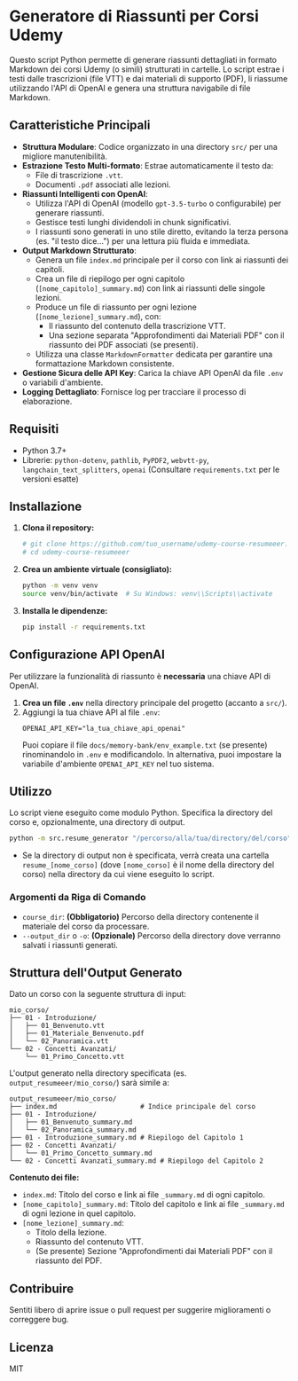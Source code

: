 # Generatore di Riassunti per Corsi Udemy

Questo script Python permette di generare riassunti dettagliati in formato Markdown dei corsi Udemy (o simili) strutturati in cartelle. Lo script estrae i testi dalle trascrizioni (file VTT) e dai materiali di supporto (PDF), li riassume utilizzando l'API di OpenAI e genera una struttura navigabile di file Markdown.

## Caratteristiche Principali

-   **Struttura Modulare**: Codice organizzato in una directory `src/` per una migliore manutenibilità.
-   **Estrazione Testo Multi-formato**: Estrae automaticamente il testo da:
    -   File di trascrizione `.vtt`.
    -   Documenti `.pdf` associati alle lezioni.
-   **Riassunti Intelligenti con OpenAI**:
    -   Utilizza l'API di OpenAI (modello `gpt-3.5-turbo` o configurabile) per generare riassunti.
    -   Gestisce testi lunghi dividendoli in chunk significativi.
    -   I riassunti sono generati in uno stile diretto, evitando la terza persona (es. "il testo dice...") per una lettura più fluida e immediata.
-   **Output Markdown Strutturato**:
    -   Genera un file `index.md` principale per il corso con link ai riassunti dei capitoli.
    -   Crea un file di riepilogo per ogni capitolo (`[nome_capitolo]_summary.md`) con link ai riassunti delle singole lezioni.
    -   Produce un file di riassunto per ogni lezione (`[nome_lezione]_summary.md`), con:
        -   Il riassunto del contenuto della trascrizione VTT.
        -   Una sezione separata "Approfondimenti dai Materiali PDF" con il riassunto dei PDF associati (se presenti).
    -   Utilizza una classe `MarkdownFormatter` dedicata per garantire una formattazione Markdown consistente.
-   **Gestione Sicura delle API Key**: Carica la chiave API OpenAI da file `.env` o variabili d'ambiente.
-   **Logging Dettagliato**: Fornisce log per tracciare il processo di elaborazione.

## Requisiti

-   Python 3.7+
-   Librerie: `python-dotenv`, `pathlib`, `PyPDF2`, `webvtt-py`, `langchain_text_splitters`, `openai`
    (Consultare `requirements.txt` per le versioni esatte)

## Installazione

1.  **Clona il repository:**
    ```bash
    # git clone https://github.com/tuo_username/udemy-course-resumeeer.git # Sostituisci con il tuo URL
    # cd udemy-course-resumeeer
    ```

2.  **Crea un ambiente virtuale (consigliato):**
    ```bash
    python -m venv venv
    source venv/bin/activate  # Su Windows: venv\\Scripts\\activate
    ```

3.  **Installa le dipendenze:**
    ```bash
    pip install -r requirements.txt
    ```

## Configurazione API OpenAI

Per utilizzare la funzionalità di riassunto è **necessaria** una chiave API di OpenAI.

1.  **Crea un file `.env`** nella directory principale del progetto (accanto a `src/`).
2.  Aggiungi la tua chiave API al file `.env`:
    ```env
    OPENAI_API_KEY="la_tua_chiave_api_openai"
    ```
    Puoi copiare il file `docs/memory-bank/env_example.txt` (se presente) rinominandolo in `.env` e modificandolo.
    In alternativa, puoi impostare la variabile d'ambiente `OPENAI_API_KEY` nel tuo sistema.

## Utilizzo

Lo script viene eseguito come modulo Python. Specifica la directory del corso e, opzionalmente, una directory di output.

```bash
python -m src.resume_generator "/percorso/alla/tua/directory/del/corso" -o "/percorso/alla/directory/di/output"
```

-   Se la directory di output non è specificata, verrà creata una cartella `resume_[nome_corso]` (dove `[nome_corso]` è il nome della directory del corso) nella directory da cui viene eseguito lo script.

### Argomenti da Riga di Comando

-   `course_dir`: **(Obbligatorio)** Percorso della directory contenente il materiale del corso da processare.
-   `--output_dir` o `-o`: **(Opzionale)** Percorso della directory dove verranno salvati i riassunti generati.

## Struttura dell'Output Generato

Dato un corso con la seguente struttura di input:

```
mio_corso/
├── 01 - Introduzione/
│   ├── 01_Benvenuto.vtt
│   ├── 01_Materiale_Benvenuto.pdf
│   └── 02_Panoramica.vtt
└── 02 - Concetti Avanzati/
    └── 01_Primo_Concetto.vtt
```

L'output generato nella directory specificata (es. `output_resumeeer/mio_corso/`) sarà simile a:

```
output_resumeeer/mio_corso/
├── index.md                     # Indice principale del corso
├── 01 - Introduzione/
│   ├── 01_Benvenuto_summary.md
│   └── 02_Panoramica_summary.md
├── 01 - Introduzione_summary.md # Riepilogo del Capitolo 1
├── 02 - Concetti Avanzati/
│   └── 01_Primo_Concetto_summary.md
└── 02 - Concetti Avanzati_summary.md # Riepilogo del Capitolo 2
```

**Contenuto dei file:**
-   `index.md`: Titolo del corso e link ai file `_summary.md` di ogni capitolo.
-   `[nome_capitolo]_summary.md`: Titolo del capitolo e link ai file `_summary.md` di ogni lezione in quel capitolo.
-   `[nome_lezione]_summary.md`:
    -   Titolo della lezione.
    -   Riassunto del contenuto VTT.
    -   (Se presente) Sezione "Approfondimenti dai Materiali PDF" con il riassunto del PDF.

## Contribuire

Sentiti libero di aprire issue o pull request per suggerire miglioramenti o correggere bug.

## Licenza

MIT 